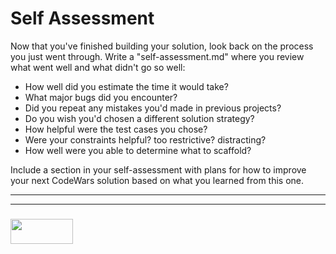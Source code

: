 # Self Assessment

Now that you've finished building your solution, look back on the process you just went through.  Write a "self-assessment.md" where you review what went well and what didn't go so well:
* How well did you estimate the time it would take?
* What major bugs did you encounter?
* Did you repeat any mistakes you'd made in previous projects?
* Do you wish you'd chosen a different solution strategy?
* How helpful were the test cases you chose?
* Were your constraints helpful? too restrictive? distracting?
* How well were you able to determine what to scaffold?

Include a section in your self-assessment with plans for how to improve your next CodeWars solution based on what you learned from this one.

___
___
### <a href="http://elewa.education/blog" target="_blank"><img src="https://user-images.githubusercontent.com/18554853/34921062-506450ae-f97d-11e7-875f-6feeb26ad72d.png" width="100" height="40"/></a>